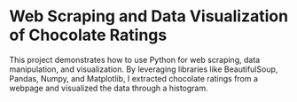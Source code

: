 # Web Scraping and Data Visualization of Chocolate Ratings
This project demonstrates how to use Python for web scraping, data manipulation, and visualization. By leveraging libraries like BeautifulSoup, Pandas, Numpy, and Matplotlib, I extracted chocolate ratings from a webpage and visualized the data through a histogram.
